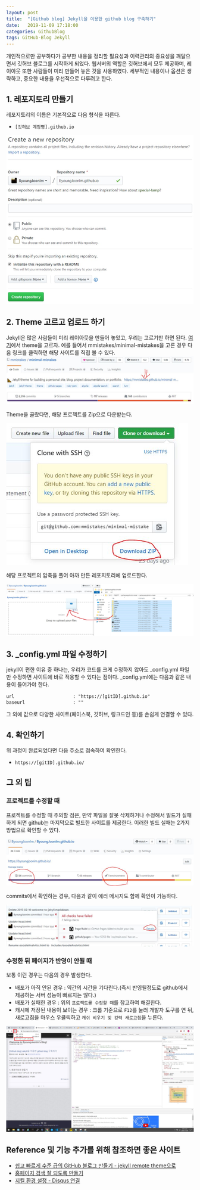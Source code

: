```yaml
---
layout: post
title:  "[Github blog] Jekyll을 이용한 github blog 구축하기"
date:   2019-11-09 17:18:00
categories: GithubBlog
tags: GitHub-Blog Jekyll
---
```


개인적으로만 공부하다가 공부한 내용을 정리할 필요성과 이력관리의 중요성을 깨달으면서 깃허브 블로그를 시작하게 되었다. 웹서버의 역할은 깃허브에서 모두 제공하며, 레이아웃 또한 사람들이 미리 만들어 놓은 것을 사용하였다. 세부적인 내용이나 옵션은 생략하고, 중요한 내용을 우선적으로 다루려고 한다.

## 1. 레포지토리 만들기
레포지토리의 이름은 기본적으로 다음 형식을 따른다.
- `[깃허브 계정명].github.io`

![](https://github.com/ByoungJoonIm/ByoungJoonIm.github.io/blob/master/captures/2019-11-09-Github-Blog-001.jpg?raw=true)

## 2. Theme 고르고 업로드 하기
Jekyll은 많은 사람들이 미리 레이아웃을 만들어 놓았고, 우리는 고르기만 하면 된다. [여기](https://github.com/topics/jekyll-theme)에서 theme을 고르자. 예를 들어서 mmistakes/minimal-mistakes을 고른 경우 다음 링크를 클릭하면 해당 사이트를 직접 볼 수 있다.
![](https://github.com/ByoungJoonIm/ByoungJoonIm.github.io/blob/master/captures/2019-11-09-Github-Blog-002.jpg?raw=true)

Theme을 골랐다면, 해당 프로젝트를 Zip으로 다운받는다.

![](https://github.com/ByoungJoonIm/ByoungJoonIm.github.io/blob/master/captures/2019-11-09-Github-Blog-003.jpg?raw=true)

해당 프로젝트의 압축을 풀어 아까 만든 레포지토리에 업로드한다.

![](https://github.com/ByoungJoonIm/ByoungJoonIm.github.io/blob/master/captures/2019-11-09-Github-Blog-004.jpg?raw=true)

## 3. _config.yml 파일 수정하기
jekyll이 편한 이유 중 하나는, 우리가 코드를 크게 수정하지 않아도 _config.yml 파일만 수정하면 사이트에 바로 적용할 수 있다는 점이다. _config.yml에는 다음과 같은 내용이 들어가야 한다.
```
url                      : "https://[gitID].github.io"
baseurl                  : ""
```
그 외에 값으로 다양한 사이트(페이스북, 깃허브, 링크드인 등)를 손쉽게 연결할 수 있다.

## 4. 확인하기
위 과정이 완료되었다면 다음 주소로 접속하여 확인한다.
- `https://[gitID].github.io/`

## 그 외 팁
### 프로젝트를 수정할 때
프로젝트를 수정할 때 주의할 점은, 만약 파일을 잘못 삭제하거나 수정해서 빌드가 실패하게 되면 github는 마지막으로 빌드한 사이트를 제공한다. 이러한 빌드 실패는 2가지 방법으로 확인할 수 있다.

![](https://github.com/ByoungJoonIm/ByoungJoonIm.github.io/blob/master/captures/2019-11-09-Github-Blog-005.jpg?raw=true)

commits에서 확인하는 경우, 다음과 같이 에러 메시지도 함께 확인이 가능하다.

![](https://github.com/ByoungJoonIm/ByoungJoonIm.github.io/blob/master/captures/2019-11-09-Github-Blog-006.jpg?raw=true)

### 수정한 뒤 페이지가 반영이 안될 때
보통 이런 경우는 다음의 경우 발생한다.
- 배포가 아직 안된 경우 : 약간의 시간을 기다린다.(즉시 반영될정도로 github에서 제공하는 서버 성능이 빠르지는 않다.)
- 배포가 실패한 경우 : 위의 `프로젝트를 수정할 때`를 참고하여 해결한다.
- 캐시에 저장된 내용이 보이는 경우 : 크롬 기준으로 `F12`를 눌러 개발자 도구를 연 뒤, 새로고침을 마우스 우클릭하고 `캐쉬 비우기 및 강력 새로고침`을 누른다.

![](https://github.com/ByoungJoonIm/ByoungJoonIm.github.io/blob/master/captures/2019-11-09-Github-Blog-007.jpg?raw=true)

## Reference 및 기능 추가를 위해 참조하면 좋은 사이트
- [쉽고 빠르게 수준 급의 GitHub 블로그 만들기 - jekyll remote theme으로](https://dreamgonfly.github.io/2018/01/27/jekyll-remote-theme.html)
- [홈페이지 검색 잘 되도록 만들기](http://dveamer.github.io/homepage/SubmitSitemap.html)
- [지킬 환경 설정 - Disqus 연결](https://wheejinv.github.io/settings/2018/05/01/jekyll-setting_2.html)
